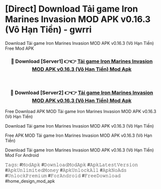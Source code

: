 # [Direct] Download Tải game Iron Marines Invasion MOD APK v0.16.3 (Vô Hạn Tiền) - gwrri
Download Tải game Iron Marines Invasion MOD APK v0.16.3 (Vô Hạn Tiền) Free Mod APK

<div align="center">
<h3>🔴 Download [Server1] 👉👉 <a href="https://apk-comot.site?title=Tải_game_Iron_Marines_Invasion_MOD_APK_v0.16.3_(Vô_Hạn_Tiền)">Tải game Iron Marines Invasion MOD APK v0.16.3 (Vô Hạn Tiền) Mod Apk</a></h3><br>

<h3>🔴 Download [Server2] 👉👉 <a href="https://apk-comot.site?title=Tải_game_Iron_Marines_Invasion_MOD_APK_v0.16.3_(Vô_Hạn_Tiền)">Tải game Iron Marines Invasion MOD APK v0.16.3 (Vô Hạn Tiền) Mod Apk</a></h3>
</div>


Free Download APK MOD Tải game Iron Marines Invasion MOD APK v0.16.3 (Vô Hạn Tiền)

Download Tải game Iron Marines Invasion MOD APK v0.16.3 (Vô Hạn Tiền) 

Free APK MOD Tải game Iron Marines Invasion MOD APK v0.16.3 (Vô Hạn Tiền) 

Download Tải game Iron Marines Invasion MOD APK v0.16.3 (Vô Hạn Tiền) Mod For Android

𝚃𝚊𝚐𝚜: #𝙼𝚘𝚍𝙰𝚙𝚔 #𝙳𝚘𝚠𝚗𝚕𝚘𝚊𝚍𝙼𝚘𝚍𝙰𝚙𝚔 #𝙰𝚙𝚔𝙻𝚊𝚝𝚎𝚜𝚝𝚅𝚎𝚛𝚜𝚒𝚘𝚗 #𝙰𝚙𝚔𝚄𝚗𝚕𝚒𝚖𝚒𝚝𝚎𝚍𝙼𝚘𝚗𝚎𝚢 #𝙰𝚙𝚔𝚄𝚗𝚕𝚘𝚌𝚔𝙰𝚕𝚕 #𝙰𝚙𝚔𝙽𝚘𝙰𝚍𝚜 #𝚄𝚗𝚕𝚘𝚌𝚔𝙿𝚛𝚎𝚖𝚒𝚞𝚖 #𝙵𝚘𝚛𝙰𝚗𝚍𝚛𝚘𝚒𝚍 #𝙵𝚛𝚎𝚎𝙳𝚘𝚠𝚗𝚕𝚘𝚊𝚍 #home_design_mod_apk